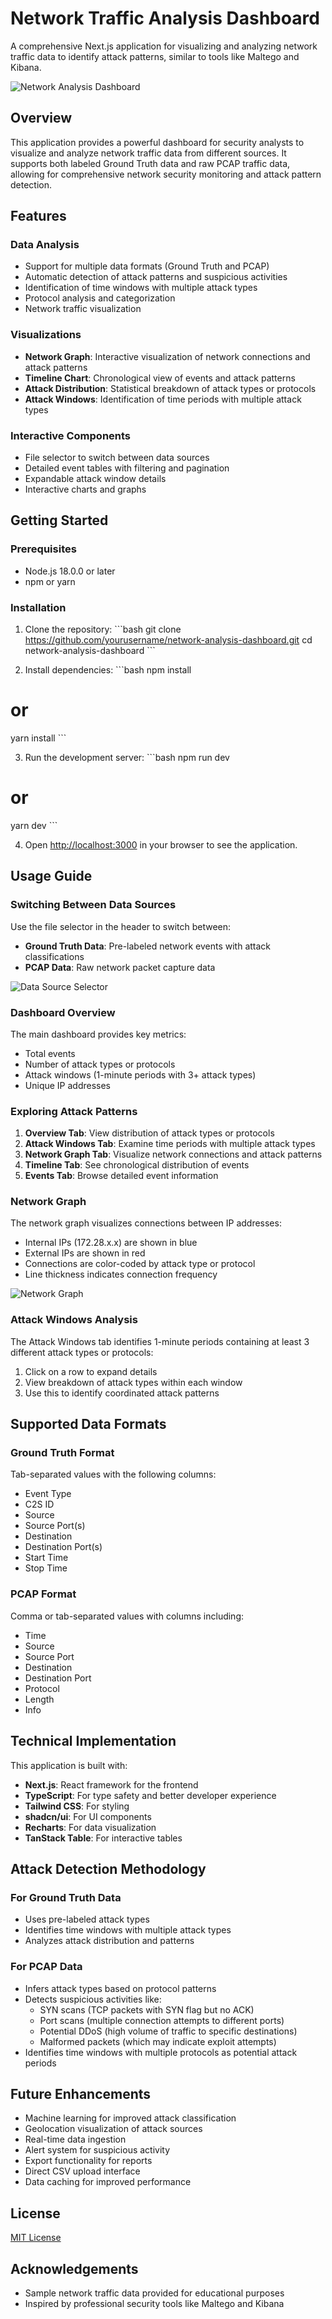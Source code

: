 # Network Traffic Analysis Dashboard

A comprehensive Next.js application for visualizing and analyzing network traffic data to identify attack patterns, similar to tools like Maltego and Kibana.

![Network Analysis Dashboard](/placeholder.svg?height=400&width=800&query=network%20traffic%20analysis%20dashboard%20with%20graphs%20and%20charts)

## Overview

This application provides a powerful dashboard for security analysts to visualize and analyze network traffic data from different sources. It supports both labeled Ground Truth data and raw PCAP traffic data, allowing for comprehensive network security monitoring and attack pattern detection.

## Features

### Data Analysis
- Support for multiple data formats (Ground Truth and PCAP)
- Automatic detection of attack patterns and suspicious activities
- Identification of time windows with multiple attack types
- Protocol analysis and categorization
- Network traffic visualization

### Visualizations
- **Network Graph**: Interactive visualization of network connections and attack patterns
- **Timeline Chart**: Chronological view of events and attack patterns
- **Attack Distribution**: Statistical breakdown of attack types or protocols
- **Attack Windows**: Identification of time periods with multiple attack types

### Interactive Components
- File selector to switch between data sources
- Detailed event tables with filtering and pagination
- Expandable attack window details
- Interactive charts and graphs

## Getting Started

### Prerequisites
- Node.js 18.0.0 or later
- npm or yarn

### Installation

1. Clone the repository:
\`\`\`bash
git clone https://github.com/yourusername/network-analysis-dashboard.git
cd network-analysis-dashboard
\`\`\`

2. Install dependencies:
\`\`\`bash
npm install
# or
yarn install
\`\`\`

3. Run the development server:
\`\`\`bash
npm run dev
# or
yarn dev
\`\`\`

4. Open [http://localhost:3000](http://localhost:3000) in your browser to see the application.

## Usage Guide

### Switching Between Data Sources

Use the file selector in the header to switch between:
- **Ground Truth Data**: Pre-labeled network events with attack classifications
- **PCAP Data**: Raw network packet capture data

![Data Source Selector](/placeholder.svg?height=100&width=300&query=data%20source%20selector%20buttons)

### Dashboard Overview

The main dashboard provides key metrics:
- Total events
- Number of attack types or protocols
- Attack windows (1-minute periods with 3+ attack types)
- Unique IP addresses

### Exploring Attack Patterns

1. **Overview Tab**: View distribution of attack types or protocols
2. **Attack Windows Tab**: Examine time periods with multiple attack types
3. **Network Graph Tab**: Visualize network connections and attack patterns
4. **Timeline Tab**: See chronological distribution of events
5. **Events Tab**: Browse detailed event information

### Network Graph

The network graph visualizes connections between IP addresses:
- Internal IPs (172.28.x.x) are shown in blue
- External IPs are shown in red
- Connections are color-coded by attack type or protocol
- Line thickness indicates connection frequency

![Network Graph](/placeholder.svg?height=300&width=600&query=network%20graph%20visualization%20with%20nodes%20and%20edges)

### Attack Windows Analysis

The Attack Windows tab identifies 1-minute periods containing at least 3 different attack types or protocols:
1. Click on a row to expand details
2. View breakdown of attack types within each window
3. Use this to identify coordinated attack patterns

## Supported Data Formats

### Ground Truth Format
Tab-separated values with the following columns:
- Event Type
- C2S ID
- Source
- Source Port(s)
- Destination
- Destination Port(s)
- Start Time
- Stop Time

### PCAP Format
Comma or tab-separated values with columns including:
- Time
- Source
- Source Port
- Destination
- Destination Port
- Protocol
- Length
- Info

## Technical Implementation

This application is built with:
- **Next.js**: React framework for the frontend
- **TypeScript**: For type safety and better developer experience
- **Tailwind CSS**: For styling
- **shadcn/ui**: For UI components
- **Recharts**: For data visualization
- **TanStack Table**: For interactive tables

## Attack Detection Methodology

### For Ground Truth Data
- Uses pre-labeled attack types
- Identifies time windows with multiple attack types
- Analyzes attack distribution and patterns

### For PCAP Data
- Infers attack types based on protocol patterns
- Detects suspicious activities like:
  - SYN scans (TCP packets with SYN flag but no ACK)
  - Port scans (multiple connection attempts to different ports)
  - Potential DDoS (high volume of traffic to specific destinations)
  - Malformed packets (which may indicate exploit attempts)
- Identifies time windows with multiple protocols as potential attack periods

## Future Enhancements

- Machine learning for improved attack classification
- Geolocation visualization of attack sources
- Real-time data ingestion
- Alert system for suspicious activity
- Export functionality for reports
- Direct CSV upload interface
- Data caching for improved performance

## License

[MIT License](LICENSE)

## Acknowledgements

- Sample network traffic data provided for educational purposes
- Inspired by professional security tools like Maltego and Kibana
